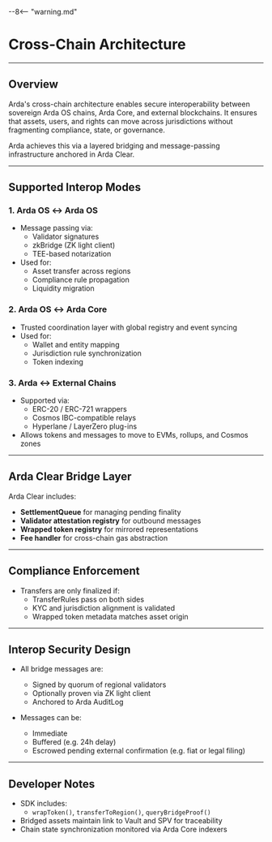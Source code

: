 --8<-- "warning.md"
# Cross-Chain Architecture

---

## Overview

Arda's cross-chain architecture enables secure interoperability between sovereign Arda OS chains, Arda Core, and external blockchains. It ensures that assets, users, and rights can move across jurisdictions without fragmenting compliance, state, or governance.

Arda achieves this via a layered bridging and message-passing infrastructure anchored in Arda Clear.

---

## Supported Interop Modes

### 1. **Arda OS ↔ Arda OS**
- Message passing via:
  - Validator signatures
  - zkBridge (ZK light client)
  - TEE-based notarization
- Used for:
  - Asset transfer across regions
  - Compliance rule propagation
  - Liquidity migration

### 2. **Arda OS ↔ Arda Core**
- Trusted coordination layer with global registry and event syncing
- Used for:
  - Wallet and entity mapping
  - Jurisdiction rule synchronization
  - Token indexing

### 3. **Arda ↔ External Chains**
- Supported via:
  - ERC-20 / ERC-721 wrappers
  - Cosmos IBC-compatible relays
  - Hyperlane / LayerZero plug-ins
- Allows tokens and messages to move to EVMs, rollups, and Cosmos zones

---

## Arda Clear Bridge Layer

Arda Clear includes:

- **SettlementQueue** for managing pending finality
- **Validator attestation registry** for outbound messages
- **Wrapped token registry** for mirrored representations
- **Fee handler** for cross-chain gas abstraction

---

## Compliance Enforcement

- Transfers are only finalized if:
  - TransferRules pass on both sides
  - KYC and jurisdiction alignment is validated
  - Wrapped token metadata matches asset origin

---

## Interop Security Design

- All bridge messages are:
  - Signed by quorum of regional validators
  - Optionally proven via ZK light client
  - Anchored to Arda AuditLog

- Messages can be:
  - Immediate
  - Buffered (e.g. 24h delay)
  - Escrowed pending external confirmation (e.g. fiat or legal filing)

---

## Developer Notes

- SDK includes:
  - `wrapToken()`, `transferToRegion()`, `queryBridgeProof()`
- Bridged assets maintain link to Vault and SPV for traceability
- Chain state synchronization monitored via Arda Core indexers
